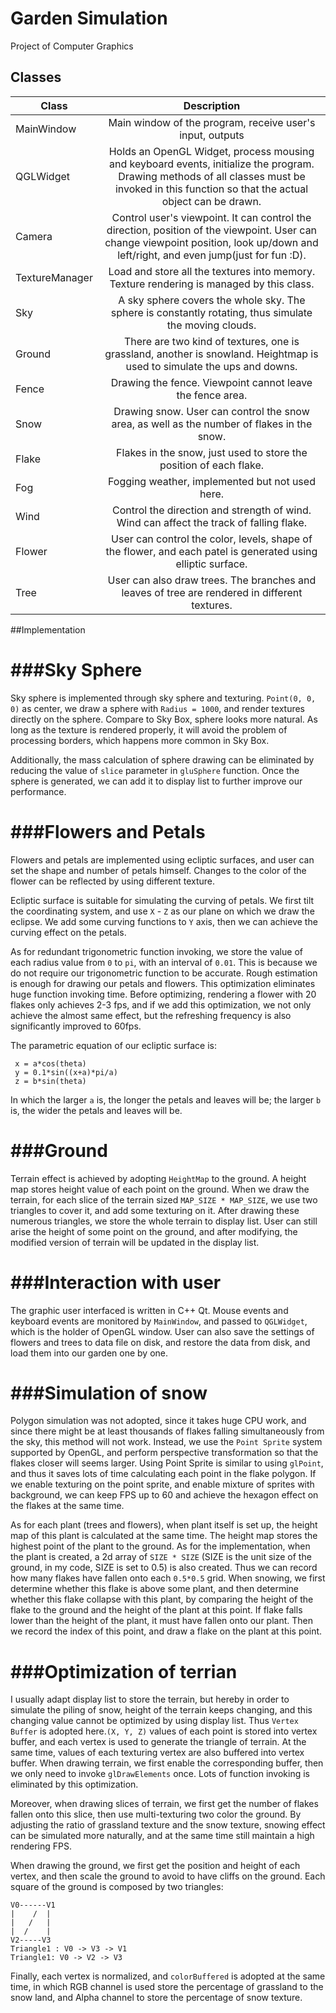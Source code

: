 # Garden Simulation 
 Project of Computer Graphics


## Classes
| Class | Description  |
| ----- |:------------:|
|MainWindow| Main window of the program, receive user's input, outputs  | 
|QGLWidget | Holds an OpenGL Widget, process mousing and keyboard events, initialize the program. Drawing methods of all classes must be invoked in this function so that the actual object can be drawn.       |
|Camera    | Control user's viewpoint. It can control the direction, position of the viewpoint. User can change viewpoint position, look up/down and left/right, and even jump(just for fun :D).     |
|TextureManager	|Load and store all the textures into memory. Texture rendering is managed by this class.|
|Sky	|A sky sphere covers the whole sky. The sphere is constantly rotating, thus simulate the moving clouds. |
|Ground	|There are two kind of textures, one is grassland, another is snowland. Heightmap is used to simulate the ups and downs. |
|Fence	|Drawing the fence. Viewpoint cannot leave the fence area. |
|Snow	|Drawing snow. User can control the snow area, as well as the number of flakes in the snow. |
|Flake	|Flakes in the snow, just used to store the position of each flake. |
|Fog	|Fogging weather, implemented but not used here. |
|Wind|Control the direction and strength of wind. Wind can affect the track of falling flake. |
|Flower	|User can control the color, levels, shape of the flower, and each patel is generated using elliptic surface. |
|Tree|User can also draw trees. The branches and leaves of tree are rendered in different textures. |

##Implementation

###Sky Sphere
======
Sky sphere is implemented through sky sphere and texturing. `Point(0, 0, 0)` as center, we draw a sphere with `Radius = 1000`, and render textures directly on the sphere. Compare to Sky Box, sphere looks more natural. As long as the texture is rendered properly, it will avoid the problem of processing borders, which happens more common in Sky Box.

Additionally, the mass calculation of sphere drawing can be eliminated by reducing the value of `slice` parameter in `gluSphere` function. Once the sphere is generated, we can add it to display list to further improve our performance. 

###Flowers and Petals
======
Flowers and petals are implemented using ecliptic surfaces, and user can set the shape and number of petals himself. Changes to the color of the flower can be reflected by using different texture. 

Ecliptic surface is suitable for simulating the curving of petals. We first tilt the coordinating system, and use `X` - `Z` as our plane on which we draw the eclipse. We add some curving functions to `Y` axis, then we can achieve the curving effect on the petals. 

As for redundant trigonometric function invoking, we store the value of each radius value from `0` to `pi`, with an interval of `0.01`. This is because we do not require our trigonometric function to be accurate. Rough estimation is enough for drawing our petals and flowers. This optimization eliminates huge function invoking time. Before optimizing, rendering a flower with 20 flakes only achieves 2-3 fps, and if we add this optimization, we not only achieve the almost same effect, but the refreshing frequency is also significantly improved to 60fps. 

The parametric equation of our ecliptic surface is:
```
 x = a*cos(theta)
 y = 0.1*sin((x+a)*pi/a)
 z = b*sin(theta)
```
In which the larger `a` is, the longer the petals and leaves will be; the larger `b` is, the wider the petals and leaves will be.


###Ground
======
Terrain effect is achieved by adopting `HeightMap` to the ground. A height map stores height value of each point on the ground. When we draw the terrain, for each slice of the terrain sized `MAP_SIZE * MAP_SIZE`, we use two triangles to cover it, and add some texturing on it. After drawing these numerous triangles, we store the whole terrain to display list. User can still arise the height of some point on the ground, and after modifying, the modified version of terrain will be updated in the display list. 

###Interaction with user 
======
The graphic user interfaced is written in C++ Qt. Mouse events and keyboard events are monitored by `MainWindow`, and passed to `QGLWidget`, which is the holder of OpenGL window. User can also save the settings of flowers and trees to data file on disk, and restore the data from disk, and load them into our garden one by one. 

###Simulation of snow
======
Polygon simulation was not adopted, since it takes huge CPU work, and since there might be at least thousands of flakes falling simultaneously from the sky, this method will not work. Instead, we use the `Point Sprite` system supported by OpenGL, and perform perspective transformation so that the flakes closer will seems larger. Using Point Sprite is similar to using `glPoint`, and thus it saves lots of time calculating each point in the flake polygon. If we enable texturing on the point sprite, and enable mixture of sprites with background, we can keep FPS up to 60 and achieve the hexagon effect on the flakes at the same time. 

As for each plant (trees and flowers), when plant itself is set up, the height map of this plant is calculated at the same time. The height map stores the highest point of the plant to the ground. As for the implementation, when the plant is created, a 2d array of `SIZE * SIZE` (SIZE is the unit size of the ground, in my code, SIZE is set to 0.5) is also created. Thus we can record how many flakes have fallen onto each `0.5*0.5` grid. When snowing, we first determine whether this flake is above some plant, and then determine whether this flake collapse with this plant, by comparing the height of the flake to the ground and the height of the plant at this point. If flake falls lower than the height of the plant, it must have fallen onto our plant. Then we record the index of this point, and draw a flake on the plant at this point. 

###Optimization of terrian
======
I usually adapt display list to store the terrain, but hereby in order to simulate the piling of snow, height of the terrain keeps changing, and this changing value cannot be optimized by using display list. Thus `Vertex Buffer` is adopted here.`(X, Y, Z)` values of each point is stored into vertex buffer, and each vertex is used to generate the triangle of terrain. At the same time, values of each texturing vertex are also buffered into vertex buffer. When drawing terrain, we first enable the corresponding buffer, then we only need to invoke `glDrawElements` once. Lots of function invoking is eliminated by this optimization. 

Moreover, when drawing slices of terrain, we first get the number of flakes fallen onto this slice, then use multi-texturing two color the ground. By adjusting the ratio of grassland texture and the snow texture, snowing effect can be simulated more naturally, and at the same time still maintain a high rendering FPS. 

When drawing the ground, we first get the position and height of each vertex, and then scale the ground to avoid to have cliffs on the ground. Each square of the ground is composed by two triangles:
```
V0------V1
|    /  |
|   /   |
|  /    |
V2-----V3
Triangle1 : V0 -> V3 -> V1
Triangle1: V0 -> V2 -> V3
```

Finally, each vertex is normalized, and `colorBuffered` is adopted at the same time, in which RGB channel is used store the percentage of grassland to the snow land, and Alpha channel to store the percentage of snow texture. 








